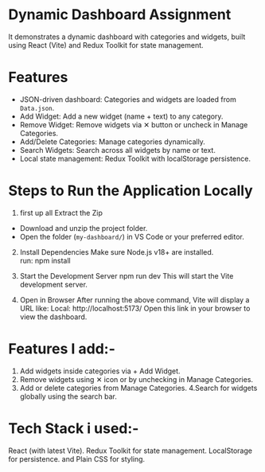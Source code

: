 # Dynamic Dashboard Assignment

It demonstrates a dynamic dashboard with categories and widgets, built using React (Vite) and Redux Toolkit for state management.

# Features

- JSON-driven dashboard: Categories and widgets are loaded from `Data.json`.
- Add Widget: Add a new widget (name + text) to any category.
- Remove Widget: Remove widgets via ✕ button or uncheck in Manage Categories.
- Add/Delete Categories: Manage categories dynamically.
- Search Widgets: Search across all widgets by name or text.
- Local state management: Redux Toolkit with localStorage persistence.

# Steps to Run the Application Locally

1. first up all Extract the Zip

- Download and unzip the project folder.
- Open the folder (`my-dashboard/`) in VS Code or your preferred editor.

2. Install Dependencies
   Make sure Node.js v18+ are installed.  
   run: npm install

3. Start the Development Server
   npm run dev
   This will start the Vite development server.

4. Open in Browser
   After running the above command, Vite will display a URL like:
   Local: http://localhost:5173/
   Open this link in your browser to view the dashboard.

# Features I add:-

1. Add widgets inside categories via + Add Widget.
2. Remove widgets using ✕ icon or by unchecking in Manage Categories.
3. Add or delete categories from Manage Categories.
   4.Search for widgets globally using the search bar.

# Tech Stack i used:-

React (with latest Vite).
Redux Toolkit for state management.
LocalStorage for persistence.
and Plain CSS for styling.
